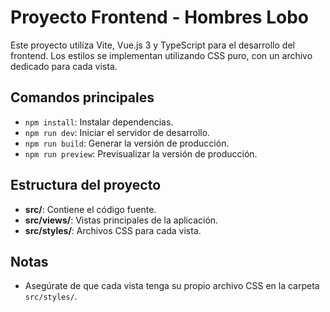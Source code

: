 # Proyecto Frontend - Hombres Lobo

Este proyecto utiliza Vite, Vue.js 3 y TypeScript para el desarrollo del frontend. Los estilos se implementan utilizando CSS puro, con un archivo dedicado para cada vista.

## Comandos principales

- `npm install`: Instalar dependencias.
- `npm run dev`: Iniciar el servidor de desarrollo.
- `npm run build`: Generar la versión de producción.
- `npm run preview`: Previsualizar la versión de producción.

## Estructura del proyecto

- **src/**: Contiene el código fuente.
- **src/views/**: Vistas principales de la aplicación.
- **src/styles/**: Archivos CSS para cada vista.

## Notas

- Asegúrate de que cada vista tenga su propio archivo CSS en la carpeta `src/styles/`.
